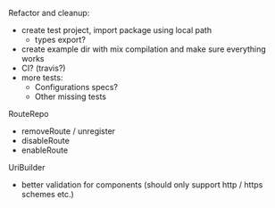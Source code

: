 Refactor and cleanup:
- create test project, import package using local path
    - types export?
- create example dir with mix compilation and make sure everything works
- CI? (travis?)
- more tests:
    - Configurations specs?
    - Other missing tests

RouteRepo
- removeRoute / unregister
- disableRoute
- enableRoute

UriBuilder
- better validation for components (should only support http / https schemes etc.)

